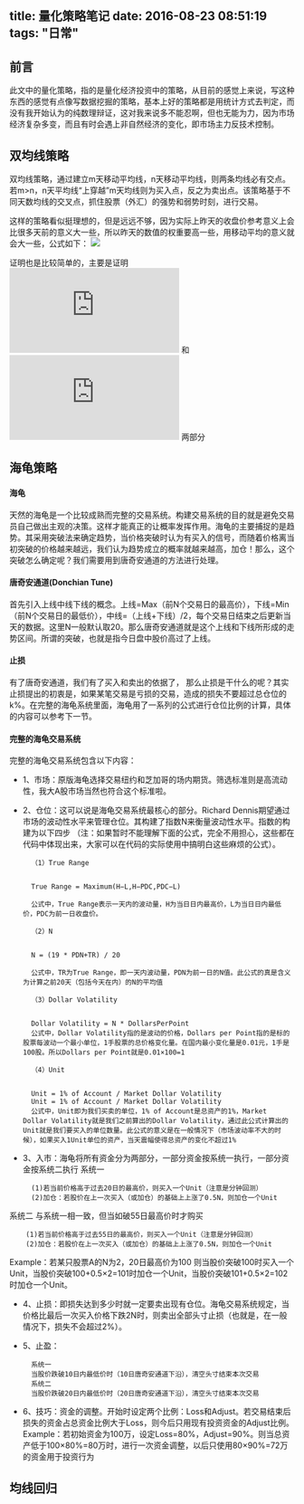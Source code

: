 title: 量化策略笔记
date: 2016-08-23 08:51:19
tags: "日常"
---


前言
---
此文中的量化策略，指的是量化经济投资中的策略，从目前的感觉上来说，写这种东西的感觉有点像写数据挖掘的策略，基本上好的策略都是用统计方式去判定，而没有我开始认为的纯数理辩证，这对我来说多不能忍啊，但也无能为力，因为市场经济复杂多变，而且有时会遇上非自然经济的变化，即市场主力反技术控制。


<!---more--->

双均线策略
---

双均线策略，通过建立m天移动平均线，n天移动平均线，则两条均线必有交点。若m>n，n天平均线“上穿越”m天均线则为买入点，反之为卖出点。该策略基于不同天数均线的交叉点，抓住股票（外汇）的强势和弱势时刻，进行交易。

这样的策略看似挺理想的，但是远远不够，因为实际上昨天的收盘价参考意义上会比很多天前的意义大一些，所以昨天的数值的权重要高一些，用移动平均的意义就会大一些，公式如下：
![](https://joinquant-image.b0.upaiyun.com/2d6eb1d7b941056134d913ad484116a7)

证明也是比较简单的，主要是证明
![](http://jevonsc1.github.io/images/function1.pdf)  和 ![](http://jevonsc1.github.io/images/function2.pdf)  两部分





海龟策略
---

<h4>海龟</h4>
天然的海龟是一个比较成熟而完整的交易系统。构建交易系统的目的就是避免交易员自己做出主观的决策。这样才能真正的让概率发挥作用。海龟的主要捕捉的是趋势。其采用突破法来确定趋势，当价格突破时认为有买入的信号，而随着价格离当初突破的价格越来越远，我们认为趋势成立的概率就越来越高，加仓！那么，这个突破怎么确定呢？我们需要用到唐奇安通道的方法进行处理。

<h4>唐奇安通道(Donchian Tune)</h4>
首先引入上线中线下线的概念。上线=Max（前N个交易日的最高价），下线=Min（前N个交易日的最低价），中线=（上线+下线）/2，每个交易日结束之后更新当天的数据。这里N一般默认取20。那么唐奇安通道就是这个上线和下线所形成的走势区间。所谓的突破，也就是指今日盘中股价高过了上线。

<h4>止损</h4>

有了唐奇安通道，我们有了买入和卖出的依据了， 那么止损是干什么的呢？其实止损提出的初衷是，如果某笔交易是亏损的交易，造成的损失不要超过总仓位的k%。在完整的海龟系统里面，海龟用了一系列的公式进行仓位比例的计算，具体的内容可以参考下一节。
<h4>完整的海龟交易系统</h4>

完整的海龟交易系统包含以下内容：

* 1、市场：原版海龟选择交易纽约和芝加哥的场内期货。筛选标准则是高流动性，我大A股市场当然也符合这个标准啦。

* 2、仓位：这可以说是海龟交易系统最核心的部分。Richard Dennis期望通过市场的波动性水平来管理仓位。其构建了指数N来衡量波动性水平。指数的构建为以下四步
（注：如果暂时不能理解下面的公式，完全不用担心，这些都在代码中体现出来，大家可以在代码的实际使用中搞明白这些麻烦的公式）。

		（1）True Range


		True Range = Maximum(H−L,H−PDC,PDC−L)
		
		公式中，True Range表示一天内的波动量，H为当日日内最高价，L为当日日内最低价，PDC为前一日收盘价。

		（2）N


		N = (19 * PDN+TR) / 20
		
		公式中，TR为True Range，即一天内波动量，PDN为前一日的N值。此公式的真是含义为计算之前20天（包括今天在内）的N的平均值

		（3）Dollar Volatility


		Dollar Volatility = N * DollarsPerPoint
		公式中，Dollar Volatility指的是波动的价格，Dollars per Point指的是标的股票每波动一个最小单位，1手股票的总价格变化量。在国内最小变化量是0.01元，1手是100股。所以Dollars per Point就是0.01×100=1

		（4）Unit


		Unit = 1% of Account / Market Dollar Volatility
		Unit = 1% of Account / Market Dollar Volatility
		公式中，Unit即为我们买卖的单位，1% of Account是总资产的1%，Market Dollar Volatility就是我们之前算出的Dollar Volatility，通过此公式计算出的Unit就是我们要买入的单位数量。此公式的意义是在一般情况下（市场波动率不大的时候），如果买入1Unit单位的资产，当天震幅使得总资产的变化不超过1%

* 3、入市：海龟将所有资金分为两部分，一部分资金按系统一执行，一部分资金按系统二执行
系统一

		(1)若当前价格高于过去20日的最高价，则买入一个Unit（注意是分钟回测）
		(2)加仓：若股价在上一次买入（或加仓）的基础上上涨了0.5N，则加仓一个Unit
系统二
与系统一相一致，但当如破55日最高价时才购买

		(1)若当前价格高于过去55日的最高价，则买入一个Unit（注意是分钟回测）
		(2)加仓：若股价在上一次买入（或加仓）的基础上上涨了0.5N，则加仓一个Unit
Example：若某只股票A的N为2，20日最高价为100
则当股价突破100时买入一个Unit，当股价突破100+0.5×2=101时加仓一个Unit，当股价突破101+0.5×2=102时加仓一个Unit。

* 4、止损：即损失达到多少时就一定要卖出现有仓位。海龟交易系统规定，当价格比最后一次买入价格下跌2N时，则卖出全部头寸止损（也就是，在一般情况下，损失不会超过2%）。

* 5、止盈：

		系统一
		当股价跌破10日内最低价时（10日唐奇安通道下沿），清空头寸结束本次交易
		系统二
		当股价跌破20日内最低价时（20日唐奇安通道下沿），清空头寸结束本次交易

* 6、技巧：资金的调整。开始时设定两个比例：Loss和Adjust。若交易结束后损失的资金占总资金比例大于Loss，则今后只用现有投资资金的Adjust比例。
Example：若初始资金为100万，设定Loss=80%，Adjust=90%。则当总资产低于100×80%=80万时，进行一次资金调整，以后只使用80×90%=72万的资金用于投资行为


均线回归
---